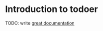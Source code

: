 # Introduction to todoer

TODO: write [great documentation](http://jacobian.org/writing/what-to-write/)
